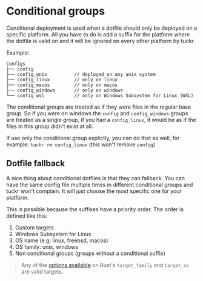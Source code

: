 # Conditional groups

Conditional deployment is used when a dotfile should only be deployed on a specific platform.
All you have to do is add a suffix for the platform where the dotfile is valid on and it will be ignored on every other platform by tuckr.

Example:
```
Configs
├── config
├── config_unix          // deployed on any unix system
├── config_linux         // only on linux
├── config_macos         // only on macos
├── config_windows       // only on windows
└── config_wsl           // only on Windows Subsystem for Linux (WSL)
```
The conditional groups are treated as if they were files in the regular base group.
So if you were on windows the `config` and `config_windows` groups are treated as a single group, if you had a `config_linux`, it would be as if the files in this group didn't exist at all.

If use only the conditional group explictly, you can do that as well, for example: `tuckr rm config_linux` (this won't remove `config`)

## Dotfile fallback
A nice thing about conditional dotfiles is that they can fallback.
You can have the same config file multiple times in different conditional groups and tuckr won't complain. It will just choose the most specific one for your platform.

This is possible because the suffixes have a priority order.
The order is defined like this:
1. Custom targets
2. Windows Subsystem for Linux
3. OS name (e.g: linux, freebsd, macos)
4. OS family: unix, windows 
5. Non conditional groups (groups without a conditional suffix)   

> Any of the [options available](https://doc.rust-lang.org/reference/conditional-compilation.html#target_os) on Rust's `target_family` and `target_os` are valid targets.


